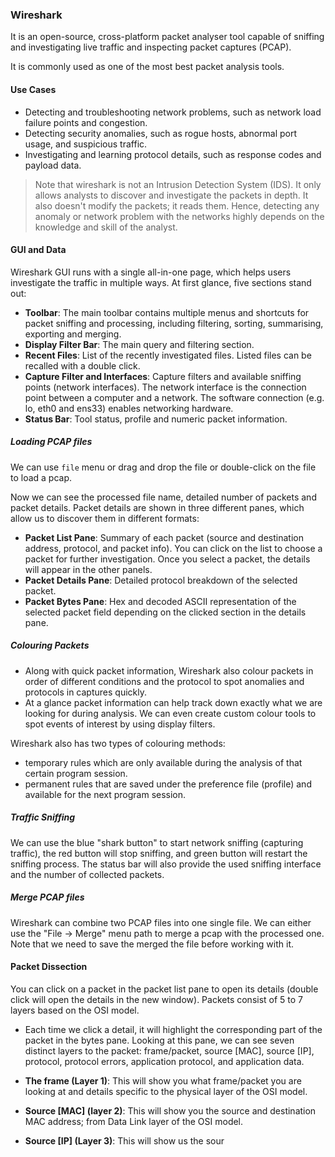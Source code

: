 ### Wireshark
It is an open-source, cross-platform packet analyser tool capable of sniffing and investigating live traffic and inspecting packet captures (PCAP).

It is commonly used as one of the most best packet analysis tools. 

#### Use Cases
- Detecting and troubleshooting network problems, such as network load failure points and congestion.
- Detecting security anomalies, such as rogue hosts, abnormal port usage, and suspicious traffic.
- Investigating and learning protocol details, such as response codes and  payload data.

> Note that wireshark is not an Intrusion Detection System (IDS). It only allows analysts to discover and investigate the packets in depth. It also doesn't modify the packets; it reads them. Hence, detecting any anomaly or network problem with the networks highly depends on the knowledge and skill of the analyst.
> 

#### GUI and Data
Wireshark GUI runs with a single all-in-one page, which helps users investigate the traffic in multiple ways. At first glance, five sections stand out:

- **Toolbar**: The main toolbar contains multiple menus and shortcuts for packet sniffing and processing, including filtering, sorting, summarising, exporting and merging.
- **Display Filter Bar**: The main query and filtering section.
- **Recent Files**: List of the recently investigated files. Listed files can be recalled with a double click.
- **Capture Filter and Interfaces**: Capture filters and available sniffing points (network interfaces). The network interface is the connection point between a computer and a network. The software connection (e.g. lo, eth0 and ens33) enables networking hardware.
- **Status Bar**: Tool status, profile and numeric packet information.

##### Loading PCAP files
We can use `file` menu or drag and drop the file or double-click on the file to load a pcap.

Now we can see the processed file name, detailed number of packets and packet details. Packet details are shown in three different panes, which allow us to discover them in different formats:

- **Packet List Pane**: Summary of each packet (source and destination address, protocol, and packet info). You can click on the list to choose a packet for further investigation. Once you select a packet, the details will appear in the other panels.
- **Packet Details Pane**: Detailed protocol breakdown of the selected packet.
- **Packet Bytes Pane**: Hex and decoded ASCII representation of the selected packet field depending on the clicked section in the details pane.

##### Colouring Packets
- Along with quick packet information, Wireshark also colour packets in order of different conditions and the protocol to spot anomalies and protocols in captures quickly. 
- At a glance packet information can help track down exactly what we are looking for during analysis. We can even create custom colour tools to spot events of interest by using display filters.

Wireshark also has two types of colouring methods:
- temporary rules which are only available during the analysis of that certain program session.
- permanent rules that are saved under the preference file (profile) and available for the next program session.

##### Traffic Sniffing
We can use the blue "shark button" to start network sniffing (capturing traffic), the red button will stop sniffing, and green button will restart the sniffing process. The status bar will also provide the used sniffing interface and the number of collected packets.

##### Merge PCAP files
Wireshark can combine two PCAP files into one single file. We can either use the "File -> Merge" menu path to merge a pcap with the processed one. Note that we need to save the merged the file before working with it.


#### Packet Dissection
You can click on a packet in the packet list pane to open  its details (double click will open the details in the new window). Packets consist of 5 to 7 layers based on the OSI model. 

- Each time we click a detail, it will highlight the corresponding part of the packet in the bytes pane.
Looking at this pane, we can see seven  distinct layers to the packet: frame/packet, source \[MAC\], source \[IP\], protocol, protocol errors, application protocol, and application data. 

- **The frame (Layer 1)**: This will show you what frame/packet you are looking at and details  specific to the physical layer of the OSI model.
- **Source [MAC] (layer 2)**: This will show you the source and destination MAC address; from Data Link layer of the OSI model.
- **Source [IP] (Layer 3)**: This will show us the sour